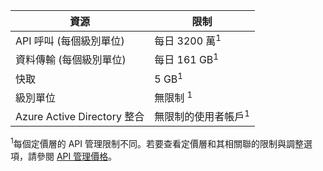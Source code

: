 | 資源 | 限制 |
|-----------------------------------|------------------------------------------|
| API 呼叫 (每個級別單位) | 每日 3200 萬<sup>1</sup> |
| 資料傳輸 (每個級別單位) | 每日 161 GB<sup>1</sup> |
| 快取 | 5 GB<sup>1</sup> |
| 級別單位 | 無限制 <sup>1</sup> |
| Azure Active Directory 整合| 無限制的使用者帳戶<sup>1</sup> |

<sup>1</sup>每個定價層的 API 管理限制不同。若要查看定價層和其相關聯的限制與調整選項，請參閱 [API 管理價格](http://azure.microsoft.com/pricing/details/api-management/)。

<!---HONumber=Oct15_HO3-->